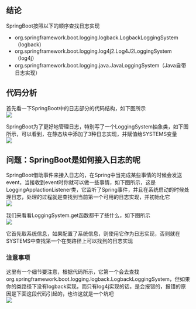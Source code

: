 ## 结论
SpringBoot按照以下的顺序查找日志实现
- org.springframework.boot.logging.logback.LogbackLoggingSystem（logback）
- org.springframework.boot.logging.log4j2.Log4J2LoggingSystem（log4j）
- org.springframework.boot.logging.java.JavaLoggingSystem（Java自带日志实现）

## 代码分析
首先看一下SpringBoot中的日志部分的代码结构，如下图所示  
![](https://swapp-images.oss-cn-hangzhou.aliyuncs.com/user-head-img/20170724/e3d3f5f482f088d573fc2cf230b4ee57.png)

SpringBoot为了更好地管理日志，特别写了一个LoggingSystem抽象类，如下图所示，可以看到，在静态块中添加了3种日志实现，并赋值给SYSTEMS变量  
![](https://swapp-images.oss-cn-hangzhou.aliyuncs.com/user-head-img/20170724/e3d3f5f482f088d573fc2cf230b4ee58.png)

## 问题：SpringBoot是如何接入日志的呢
SpringBoot借助事件来接入日志的，在Spring中当完成某些事情的时候会发送event，当接收到event时你就可以做一些事情，如下图所示，这是LoggingApplactionListener类，它监听了Spring事件，并且在系统启动的时候处理日志，处理的过程就是查找到当前第一个可用的日志实现，并初始化它  
![](https://swapp-images.oss-cn-hangzhou.aliyuncs.com/user-head-img/20170724/e3d3f5f482f088d573fc2cf230b4ee59.png)

我们来看看LoggingSystem.get函数都干了些什么，如下图所示  
![](https://swapp-images.oss-cn-hangzhou.aliyuncs.com/user-head-img/20170724/e3d3f5f482f088d573fc2cf230b4ee60.png)

它首先取系统信息，如果配置了系统信息，则使用它作为日志实现，否则就在SYSTEMS中查找第一个在类路径上可以找到的日志实现

### 注意事项
这里有一个细节要注意，根据代码所示，它第一个会去查找org.springframework.boot.logging.logback.LogbackLoggingSystem，但如果你的类路径下没有logback实现，而只有log4j实现的话，是会报错的，报错的原因是下面这段代码引起的，也许这就是一个坑吧  
![](https://swapp-images.oss-cn-hangzhou.aliyuncs.com/user-head-img/20170724/e3d3f5f482f088d573fc2cf230b4ee61.png)
